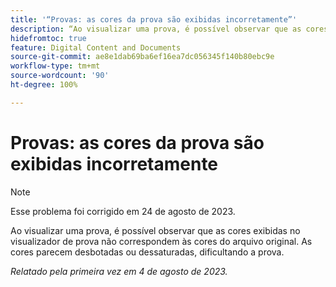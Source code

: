 ```yaml
---
title: '“Provas: as cores da prova são exibidas incorretamente”'
description: “Ao visualizar uma prova, é possível observar que as cores exibidas no visualizador de prova não correspondem às cores do arquivo original. As cores parecem desbotadas ou dessaturadas, dificultando a prova.”
hidefromtoc: true
feature: Digital Content and Documents
source-git-commit: ae8e1dab69ba6ef16ea7dc056345f140b80ebc9e
workflow-type: tm+mt
source-wordcount: '90'
ht-degree: 100%

---
```



# Provas: as cores da prova são exibidas incorretamente

<!--WF and WFP TOCs-->

>[!NOTE]
>
>Esse problema foi corrigido em 24 de agosto de 2023.

Ao visualizar uma prova, é possível observar que as cores exibidas no visualizador de prova não correspondem às cores do arquivo original. As cores parecem desbotadas ou dessaturadas, dificultando a prova.

_Relatado pela primeira vez em 4 de agosto de 2023._

